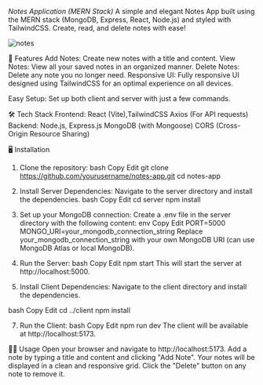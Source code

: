 _Notes Application (MERN Stack)_
A simple and elegant Notes App built using the MERN stack (MongoDB, Express, React, Node.js) and styled with TailwindCSS. Create, read, and delete notes with ease!

![notes](https://github.com/user-attachments/assets/345d62cb-f39f-413f-8c6d-05285f8677af)

🚀 Features
Add Notes: Create new notes with a title and content.
View Notes: View all your saved notes in an organized manner.
Delete Notes: Delete any note you no longer need.
Responsive UI: Fully responsive UI designed using TailwindCSS for an optimal experience on all devices.

Easy Setup: Set up both client and server with just a few commands.

🛠 Tech Stack
Frontend: React (Vite),TailwindCSS
Axios (For API requests)
Backend: Node.js, Express.js
MongoDB (with Mongoose)
CORS (Cross-Origin Resource Sharing)

🖥️ Installation
1. Clone the repository:
bash
Copy
Edit
git clone https://github.com/yourusername/notes-app.git
cd notes-app

3. Install Server Dependencies:
Navigate to the server directory and install the dependencies.
bash
Copy
Edit
cd server
npm install

4. Set up your MongoDB connection:
Create a .env file in the server directory with the following content:
env
Copy
Edit
PORT=5000
MONGO_URI=your_mongodb_connection_string
Replace your_mongodb_connection_string with your own MongoDB URI (can use MongoDB Atlas or local MongoDB).

5. Run the Server:
bash
Copy
Edit
npm start
This will start the server at http://localhost:5000.

6. Install Client Dependencies:
Navigate to the client directory and install the dependencies.

bash
Copy
Edit
cd ../client
npm install

7. Run the Client:
bash
Copy
Edit
npm run dev
The client will be available at http://localhost:5173.

🧑‍💻 Usage
Open your browser and navigate to http://localhost:5173.
Add a note by typing a title and content and clicking "Add Note".
Your notes will be displayed in a clean and responsive grid.
Click the "Delete" button on any note to remove it.

